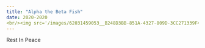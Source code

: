 ```yaml
---
title: "Alpha the Beta Fish"
date: 2020-2020
<br/><img src='/images/62031459053__B248D3BB-851A-4327-809D-3CC271339F43.jpeg'>
---
```

Rest In Peace
